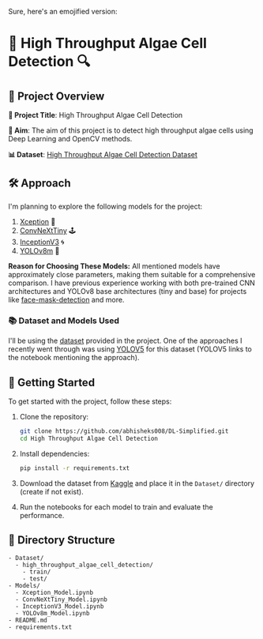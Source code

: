 Sure, here's an emojified version:

# 🌿 High Throughput Algae Cell Detection 🔍

## 🚀 Project Overview

 **📌 Project Title**: High Throughput Algae Cell Detection

 **🎯 Aim**: The aim of this project is to detect high throughput algae cells using Deep Learning and OpenCV methods.

 **📊 Dataset**: [High Throughput Algae Cell Detection Dataset](https://www.kaggle.com/datasets/marquis03/high-throughput-algae-cell-detection)

## 🛠 Approach

I'm planning to explore the following models for the project:

1. [Xception](https://keras.io/api/applications/xception) 🧠
2. [ConvNeXtTiny](https://keras.io/api/applications/convnext/#convnexttiny-function) 🕹️
3. [InceptionV3](https://keras.io/api/applications/inceptionv3) 🌀
4. [YOLOv8m](https://github.com/ultralytics/ultralytics) 🚀

**Reason for Choosing These Models:**
All mentioned models have approximately close parameters, making them suitable for a comprehensive comparison. I have previous experience working with both pre-trained CNN architectures and YOLOv8 base architectures (tiny and base) for projects like [face-mask-detection](https://github.com/ARPIT2128/SAP-internal-face-mask-detection) and more.

### 📚 Dataset and Models Used

I'll be using the [dataset](https://www.kaggle.com/datasets/marquis03/high-throughput-algae-cell-detection) provided in the project. One of the approaches I recently went through was using [YOLOV5](https://www.kaggle.com/code/marquis03/yolov5-high-throughput-algae-cell-detection) for this dataset (YOLOV5 links to the notebook mentioning the approach).

## 🚀 Getting Started

To get started with the project, follow these steps:

1. Clone the repository:
   ```bash
   git clone https://github.com/abhisheks008/DL-Simplified.git
   cd High Throughput Algae Cell Detection
   ```

2. Install dependencies:
   ```bash
   pip install -r requirements.txt
   ```

3. Download the dataset from [Kaggle](https://www.kaggle.com/datasets/marquis03/high-throughput-algae-cell-detection) and place it in the `Dataset/` directory (create if not exist).

4. Run the notebooks for each model to train and evaluate the performance.

## 📂 Directory Structure

```plaintext
- Dataset/
  - high_throughput_algae_cell_detection/
    - train/
    - test/
- Models/
  - Xception_Model.ipynb
  - ConvNeXtTiny_Model.ipynb
  - InceptionV3_Model.ipynb
  - YOLOv8m_Model.ipynb
- README.md
- requirements.txt
```